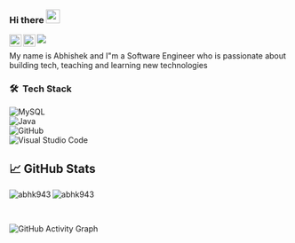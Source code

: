 ### Hi there <img src="https://media.giphy.com/media/hvRJCLFzcasrR4ia7z/giphy.gif" width="25px">

<a href="https://www.linkedin.com/in/abhk943/">
  <img align="left" alt="Abhishek's LinkedIN" width="22px" src="https://raw.githubusercontent.com/peterthehan/peterthehan/master/assets/linkedin.svg" />
</a>
<a href="https://twitter.com/abhk943">
  <img align="left" alt="Abhishek | Twitter" width="22px" src="https://raw.githubusercontent.com/peterthehan/peterthehan/master/assets/twitter.svg" />
</a>

![](https://visitor-badge.glitch.me/badge?page_id=abhk943)

My name is Abhishek and I"m a Software Engineer who is passionate about building tech, teaching and learning new technologies 

### 🛠 &nbsp;Tech Stack


![MySQL](https://img.shields.io/badge/-MySQL-05122A?style=flat&logo=MySQL)&nbsp;
<br />
![Java](https://img.shields.io/badge/-Java-05122A?style=flat&logo=Java&logoColor=FFA518)&nbsp;
<br />
![GitHub](https://img.shields.io/badge/-GitHub-05122A?style=flat&logo=github)&nbsp;
<br />
![Visual Studio Code](https://img.shields.io/badge/-Visual%20Studio%20Code-05122A?style=flat&logo=visual-studio-code&logoColor=007ACC)&nbsp;

## &#x1f4c8; GitHub Stats

<p align="left"><img align="left" src="https://github-readme-stats.vercel.app/api/top-langs?username=abhk943&show_icons=true&locale=en&layout=compact&theme=radical" alt="abhk943" /></p>

 
 <p><img align="center" src="https://github-readme-streak-stats.herokuapp.com/?user=abhk943&theme=radical" alt="abhk943" /></p>
 
 <br />
 
![GitHub Activity Graph](https://activity-graph.herokuapp.com/graph?username=abhk943&bg_color=000000&color=4fff67&line=4fff67&point=ffffff&area=true&hide_border=true)  
